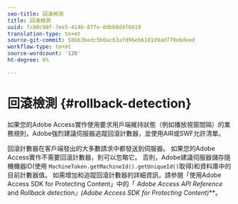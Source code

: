 ```yaml
---
seo-title: 回滾檢測
title: 回滾檢測
uuid: fc80c98f-7ee5-414b-87fe-0dbb8d4f6019
translation-type: tm+mt
source-git-commit: 58bb3bedc5b0ac63afd96eb6101d9ad779e6deed
workflow-type: tm+mt
source-wordcount: '126'
ht-degree: 0%

---
```



# 回滾檢測 {#rollback-detection}

如果您的Adobe Access實作使用要求用戶端維持狀態（例如播放視窗間隔）的業務規則，Adobe強烈建議伺服器追蹤回滾計數器，並使用AIR或SWF允許清單。

回滾計數器在客戶端發出的大多數請求中都發送到伺服器。 如果您的Adobe Access實作不需要回滾計數器，則可以忽略它。 否則，Adobe建議伺服器儲存隨機機器ID(使用 `MachineToken.getMachineId().getUniqueId()`取得)和資料庫中的目前計數器值。 如需增加和追蹤回滾計數器的詳細資訊，請參閱「使用Adobe Access SDK for Protecting Content」中的「 *Adobe Access API Reference* and *Rollback detection」(Adobe Access SDK for Protecting Content)***。
